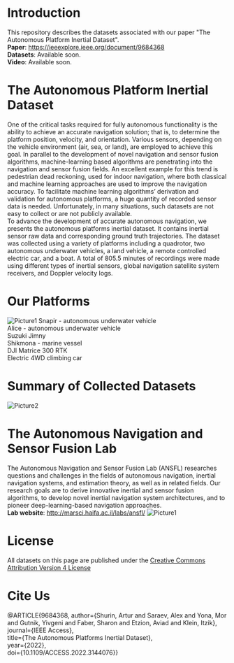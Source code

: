 # Introduction

This repository describes the datasets associated with our paper "The Autonomous Platform Inertial Dataset".\
**Paper**: https://ieeexplore.ieee.org/document/9684368 \
**Datasets**: Available soon. \
**Video**: Available soon.

# The Autonomous Platform Inertial Dataset
One of the critical tasks required for fully autonomous functionality is the ability to achieve an accurate navigation solution; that is, to determine the platform position, velocity, and orientation. Various sensors, depending on the vehicle environment (air, sea, or land), are employed to achieve this goal. In parallel to the development of novel navigation and sensor fusion algorithms, machine-learning based algorithms are penetrating into the navigation and sensor fusion fields. An excellent example for this trend is pedestrian dead reckoning, used for indoor navigation, where both classical and machine learning approaches are used to improve the navigation accuracy. To facilitate machine learning algorithms’ derivation and validation for autonomous platforms, a huge quantity of recorded sensor data is needed.
Unfortunately, in many situations, such datasets are not easy to collect or are not publicly available.\
To advance the development of accurate autonomous navigation, we presents the autonomous platforms inertial dataset. It contains inertial sensor raw data and corresponding ground truth trajectories. The dataset was collected using a variety of platforms including a quadrotor, two autonomous underwater vehicles, a land vehicle, a remote controlled electric car, and a boat. A total of 805.5 minutes of recordings were made using different types of inertial sensors, global navigation satellite system receivers, and Doppler
velocity logs. 

# Our Platforms
![Picture1](https://user-images.githubusercontent.com/93155156/143598729-49d08d5b-3712-4dd3-bdfe-7eb3508fc83c.png)
Snapir - autonomous underwater vehicle\
Alice - autonomous underwater vehicle\
Suzuki Jimny\
Shikmona  - marine vessel\
DJI Matrice 300 RTK \
Electric 4WD climbing car

# Summary of Collected Datasets
![Picture2](https://user-images.githubusercontent.com/93155156/143601562-b0227f60-d739-456d-86ae-efa66caabbdd.png)


# The Autonomous Navigation and Sensor Fusion Lab
The Autonomous Navigation and Sensor Fusion Lab (ANSFL) researches questions and challenges in the fields of autonomous navigation, inertial navigation systems, and estimation theory, as well as in related fields. Our research goals are to derive innovative inertial and sensor fusion algorithms, to develop novel inertial navigation system architectures, and to pioneer deep-learning-based navigation approaches.\
**Lab website**:  http://marsci.haifa.ac.il/labs/ansfl/ 
![Picture1](https://user-images.githubusercontent.com/93155156/143600162-787b7824-a863-46e2-ac19-ad6292a7c006.png)

# License
All datasets on this page are published under the [Creative Commons Attribution Version 4 License](https://creativecommons.org/licenses/by/4.0/legalcode)

# Cite Us

@ARTICLE{9684368,
  author={Shurin, Artur and Saraev, Alex and Yona, Mor and Gutnik, Yivgeni and Faber, Sharon and Etzion, Aviad and Klein, Itzik}, \
  journal={IEEE Access}, \
  title={The Autonomous Platforms Inertial Dataset}, \
  year={2022}, \
  doi={10.1109/ACCESS.2022.3144076}}
  


